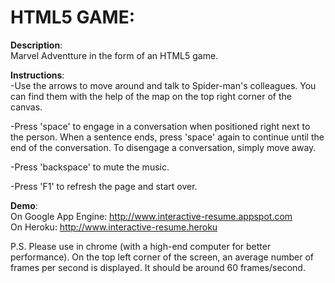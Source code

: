 # HTML5 GAME: 

**Description**:  
Marvel Adventture in the form of an HTML5 game.

**Instructions**:  
-Use the arrows to move around and talk to Spider-man's colleagues. You can find them with the help of the map on the top right corner of the canvas.

-Press 'space' to engage in a conversation when positioned right next to the person. When a sentence ends, press 'space' again to continue until the end of the conversation. To disengage a conversation, simply move away.

-Press 'backspace' to mute the music.

-Press 'F1' to refresh the page and start over.

**Demo**:  
On Google App Engine: http://www.interactive-resume.appspot.com  
On Heroku: http://www.interactive-resume.heroku

P.S.
Please use in chrome (with a high-end computer for better performance). On the top left corner of the screen, an average number of frames per second is displayed. It should be around 60 frames/second.
